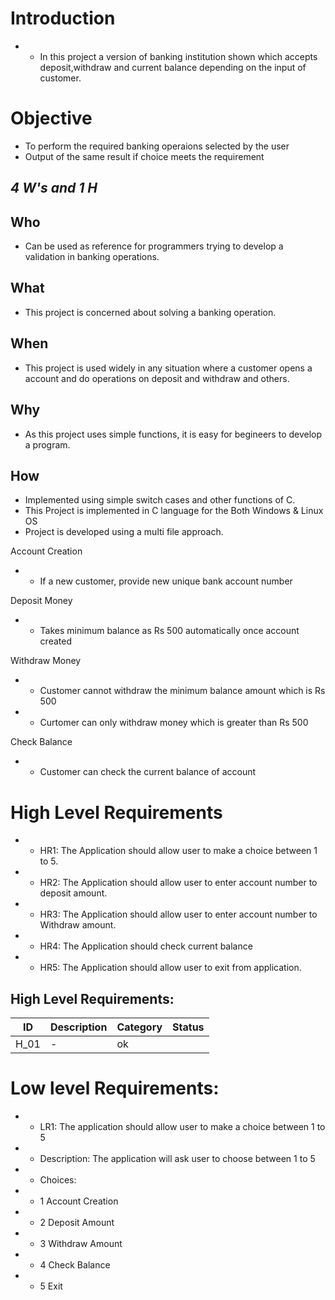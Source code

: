 # Introduction
+ * In this project a version of banking institution shown which accepts deposit,withdraw and current balance depending on the input of customer.

# Objective
+  To perform the required banking operaions selected by the user
+ Output of the same result if choice meets the requirement

## ***4 W's and 1 H***
## Who
- Can be used as reference for programmers trying to develop a validation in banking operations.
## What
- This project is concerned about solving a banking operation.
## When 
- This project is used widely in any situation where a customer opens a account and do operations on deposit and withdraw and others.
## Why
- As this project uses simple functions, it is easy for begineers to develop a program.
## How
- Implemented using simple switch cases and other functions of C.
- This Project is implemented in C language for the Both Windows & Linux OS
- Project is developed using a multi file approach.



 Account Creation
+ * If a new customer, provide new unique bank account number

 Deposit Money
+ * Takes minimum balance as Rs 500 automatically once account created
 
 Withdraw Money
+ * Customer cannot withdraw the minimum balance amount which is Rs 500
+ * Curtomer can only withdraw money which is greater than Rs 500
 
 Check Balance 
+ * Customer can check the current balance of account
 
 
 
# High Level Requirements
+ * HR1: The Application should allow user to make a choice between 1 to 5.
+ * HR2: The Application should allow user to enter account number to deposit amount.
+ * HR3: The Application should allow user to enter account number to Withdraw amount.
+ * HR4: The Application should check current balance 
+ * HR5: The Application should allow user to exit from application.

## High Level Requirements:
|ID|Description|Category|Status|
|-------|-------|-------|-------|
|H_01|-|ok|


# Low level Requirements:
+ * LR1: The application should allow user to make a choice between 1 to 5
+ * Description: The application will ask user to choose between 1 to 5
+ * Choices:
+ * 1 Account Creation
+ * 2 Deposit Amount
+ * 3 Withdraw Amount
+ * 4 Check Balance
+ * 5 Exit 

 
